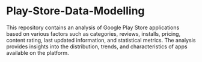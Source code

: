 # Play-Store-Data-Modelling
This repository contains an analysis of Google Play Store applications based on various factors such as categories, reviews, installs, pricing, content rating, last updated information, and statistical metrics. The analysis provides insights into the distribution, trends, and characteristics of apps available on the platform.
